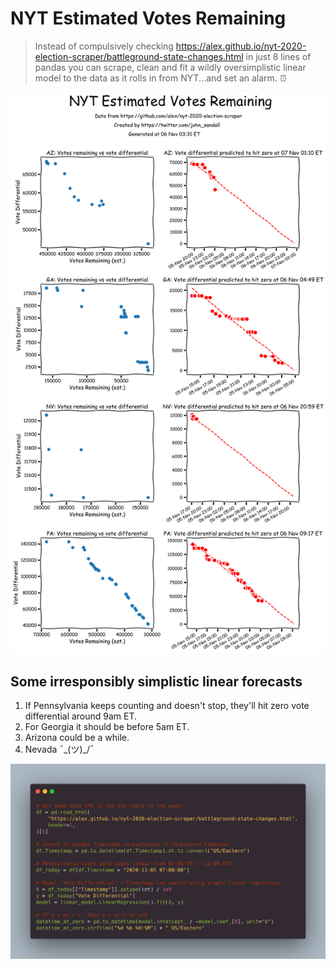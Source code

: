 # NYT Estimated Votes Remaining

> Instead of compulsively checking https://alex.github.io/nyt-2020-election-scraper/battleground-state-changes.html in just 8 lines of pandas you can scrape, clean and fit a wildly oversimplistic linear model to the data as it rolls in from NYT...and set an alarm. ⏰

![](NYT%20Estimated%20Votes%20Remaining.png)

## Some irresponsibly simplistic linear forecasts
1. If Pennsylvania keeps counting and doesn't stop, they'll hit zero vote differential around 9am ET.
2. For Georgia it should be before 5am ET.
3. Arizona could be a while.
4. Nevada ¯\_(ツ)_/¯

![](vote_differences_pandas_code.png)
